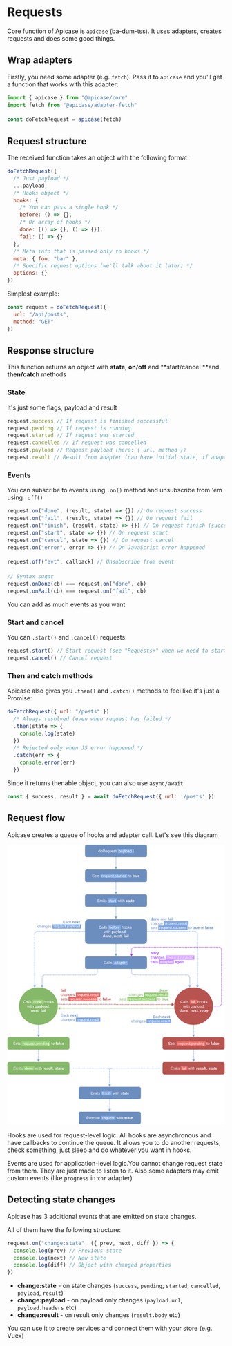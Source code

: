 # Requests

Core function of Apicase is `apicase` (ba-dum-tss). It uses adapters, creates requests and does some good things.

## Wrap adapters

Firstly, you need some adapter (e.g. `fetch`). Pass it to `apicase` and you'll get a function that works with this adapter:

```javascript
import { apicase } from "@apicase/core"
import fetch from "@apicase/adapter-fetch"

const doFetchRequest = apicase(fetch)
```

## Request structure

The received function takes an object with the following format:

```javascript
doFetchRequest({
  /* Just payload */
  ...payload,
  /* Hooks object */
  hooks: {
    /* You can pass a single hook */
    before: () => {},
    /* Or array of hooks */
    done: [() => {}, () => {}],
    fail: () => {}
  },
  /* Meta info that is passed only to hooks */
  meta: { foo: "bar" },
  /* Specific request options (we'll talk about it later) */
  options: {}
})
```

Simplest example:

```javascript
const request = doFetchRequest({
  url: "/api/posts",
  method: "GET"
})
```

## Response structure

This function returns an object with **state**, **on/off** and **start/cancel **and **then/catch** methods

### State

It's just some flags, payload and result

```javascript
request.success // If request is finished successful
request.pending // If request is running
request.started // If request was started
request.cancelled // If request was cancelled
request.payload // Request payload (here: { url, method })
request.result // Result from adapter (can have initial state, if adapter has)
```

### Events

You can subscribe to events using `.on()` method and unsubscribe from 'em using `.off()`

```javascript
request.on("done", (result, state) => {}) // On request success
request.on("fail", (result, state) => {}) // On request fail
request.on("finish", (result, state) => {}) // On request finish (success doesn't matter)
request.on("start", state => {}) // On request start
request.on("cancel", state => {}) // On request cancel
request.on("error", error => {}) // On JavaScript error happened

request.off("evt", callback) // Unsubscribe from event

// Syntax sugar
request.onDone(cb) === request.on("done", cb)
request.onFail(cb) === request.on("fail", cb)
```

You can add as much events as you want

### Start and cancel

You can `.start()` and `.cancel()` requests:

```javascript
request.start() // Start request (see "Requests+" when we need to start manually)
request.cancel() // Cancel request
```

### Then and catch methods

Apicase also gives you `.then()` and `.catch()` methods to feel like it's just a Promise:

```javascript
doFetchRequest({ url: "/posts" })
  /* Always resolved (even when request has failed */
  .then(state => {
    console.log(state)
  })
  /* Rejected only when JS error happened */
  .catch(err => {
    console.error(err)
  })
```

Since it returns thenable object, you can also use `async/await`

```javascript
const { success, result } = await doFetchRequest({ url: '/posts' })
```

## Request flow

Apicase creates a queue of hooks and adapter call. Let's see this diagram

![Requests flow](../assets/flow.png)

Hooks are used for request-level logic. All hooks are asynchronous and have callbacks to continue the queue. It allows you to do another requests, check something, just sleep and do whatever you want in hooks.

Events are used for application-level logic.You cannot change request state from them. They are just made to listen to it. Also some adapters may emit custom events (like `progress` in `xhr` adapter)

## Detecting state changes

Apicase has 3 additional events that are emitted on state changes.

All of them have the following structure:

```javascript
request.on("change:state", ({ prev, next, diff }) => {
  console.log(prev) // Previous state
  console.log(next) // New state
  console.log(diff) // Object with changed properties
})
```

* **change:state** - on state changes (`success`, `pending`, `started`, `cancelled`, `payload`, `result`)
* **change:payload** - on payload only changes (`payload.url`, `payload.headers` etc)
* **change:result** - on result only changes (`result.body` etc)

You can use it to create services and connect them with your store (e.g. Vuex)
